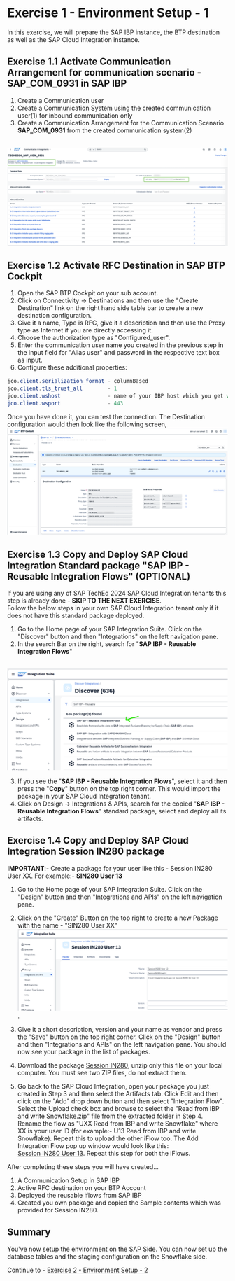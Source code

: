 # Exercise 1 - Environment Setup - 1

In this exercise, we will prepare the SAP IBP instance, the BTP destination as well as the SAP Cloud Integration instance.

## Exercise 1.1 Activate Communication Arrangement for communication scenario - SAP_COM_0931 in SAP IBP

1. Create a Communication user
2. Create a Communication System using the created communication user(1) for inbound communication only
3. Create a Communication Arrangement for the Communication Scenario <b>SAP_COM_0931</b> from the created communication system(2)
   
<br>![](/exercises/ex1/images/01_01_0020.png)


## Exercise 1.2 Activate RFC Destination in SAP BTP Cockpit

1. Open the SAP BTP Cockpit on your sub account.
2. Click on Connectivity -> Destinations and then use the "Create Destination" link on the right hand side table bar to create a new destination configuration.
3. Give it a name, Type is RFC, give it a description and then use the Proxy type as Internet if you are directly accessing it.
4. Choose the authorization type as "Configured_user".
5. Enter the communication user name you created in the previous step in the input field for "Alias user" and password in the respective text box as input.
6. Configure these additional properties: 

```java
jco.client.serialization_format - columnBased
jco.client.tls_trust_all        - 1
jco.client.wshost               - name of your IBP host which you get while configuring the communication arrangement.
jco.client.wsport               - 443 

```
Once you have done it, you can test the connection. The Destination configuration would then look like the following screen,
<br>![](/exercises/ex1/images/01_01_0030.png)

## Exercise 1.3 Copy and Deploy SAP Cloud Integration Standard package "SAP IBP - Reusable Integration Flows" (OPTIONAL)

If you are using any of SAP TechEd 2024 SAP Cloud Integration tenants this step is already done - <b>SKIP TO THE NEXT EXERCISE</b>.  
Follow the below steps in your own SAP Cloud Integration tenant only if it does not have this standard package deployed.

1. Go to the Home page of your SAP Integration Suite. Click on the "Discover" button and then "Integrations" on the left navigation pane.
2. In the search Bar on the right, search for "<b>SAP IBP - Reusable Integration Flows</b>"
   
<br>![](/exercises/ex1/images/01_01_0010.png)

3. If you see the "<b>SAP IBP - Reusable Integration Flows</b>", select it and then press the "<b>Copy</b>" button on the top right corner. This would import the package in your SAP Cloud Integration tenant.
4. Click on Design -> Integrations & APIs, search for the copied "<b>SAP IBP - Reusable Integration Flows</b>" standard package, select and deploy all its artifacts.

## Exercise 1.4 Copy and Deploy SAP Cloud Integration Session IN280 package

<b>IMPORTANT</b>:- Create a package for your user like this - Session IN280 User XX. For example:- <b>SIN280 User 13</b>

1. Go to the Home page of your SAP Integration Suite. Click on the "Design" button and then "Integrations and APIs" on the left navigation pane.
2. Click on the "Create" Button on the top right to create a new Package with the name - "SIN280 User XX"
<br>![](/exercises/ex1/images/01_02_0010.png).

3. Give it a short description, version and your name as vendor and press the "Save" button on the top right corner. Click on the "Design" button and then "Integrations and APIs" on the left navigation pane. You should now see your package in the list of packages.
4. Download the package [Session IN280](/artifacts/Session-IN280.zip), unzip only this file on your local computer. You must see two ZIP files, do not extract them.
5. Go back to the SAP Cloud Integration, open your package you just created in Step 3 and then select the Artifacts tab. Click Edit and then click on the "Add" drop down button and then select "Integration Flow". Select the Upload check box and browse to select the "Read from IBP and write Snowflake.zip" file from the extracted folder in Step 4. Rename the flow as "UXX Read from IBP and write Snowflake" where XX is your user ID (for example:- U13 Read from IBP and write Snowflake). Repeat this to upload the other iFlow too. The Add Integration Flow pop up window would look like this: 
<br>[Session IN280 User 13](/exercises/ex1/images/01_04_0010.png). 
Repeat this step for both the iFlows. 

After completing these steps you will have created...

1.  A Communication Setup in SAP IBP 
2.	Active RFC destination on your BTP Account
3.  Deployed the reusable iflows from SAP IBP
4.  Created you own package and copied the Sample contents which was provided for Session IN280.
 
## Summary

You've now setup the environment on the SAP Side. You can now set up the database tables and the staging configuration on the Snowflake side.

Continue to - [Exercise 2 - Environment Setup - 2](../ex2/README.md)

